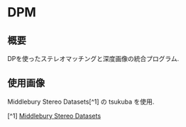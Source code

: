 # DPM

## 概要
DPを使ったステレオマッチングと深度画像の統合プログラム.

## 使用画像
Middlebury Stereo Datasets[^1] の tsukuba を使用.

[^1] [Middlebury Stereo Datasets ](vision.middlebury.edu/stereo/)